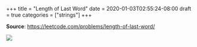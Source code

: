 +++
title = "Length of Last Word"
date = 2020-01-03T02:55:24-08:00
draft = true
categories = ["strings"]
+++

**Source**: https://leetcode.com/problems/length-of-last-word/

![](/images/problems/length-of-last-word.png)